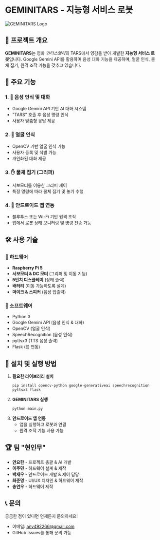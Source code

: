 # GEMINITARS - 지능형 서비스 로봇

![GEMINITARS Logo](https://i.insider.com/5481ffc3eab8ea566b049f67?width=1600&format=jpeg&auto=webp)

## 🎯 프로젝트 개요
**GEMINITARS**는 영화 *인터스텔라*의 TARS에서 영감을 받아 개발한 **지능형 서비스 로봇**입니다. 
Google Gemini API를 활용하여 음성 대화 기능을 제공하며, 얼굴 인식, 물체 집기, 원격 조작 기능을 갖추고 있습니다.

## 🚀 주요 기능
### 1. 🤖 음성 인식 및 대화
- Google Gemini API 기반 AI 대화 시스템
- "TARS" 호출 후 음성 명령 인식
- 사용자 맞춤형 응답 제공

### 2. 👤 얼굴 인식
- OpenCV 기반 얼굴 인식 기능
- 사용자 등록 및 식별 가능
- 개인화된 대화 제공

### 3. ✋ 물체 집기 (그리퍼)
- 서보모터를 이용한 그리퍼 제어
- 특정 명령에 따라 물체 집기 및 놓기 수행

### 4. 📱 안드로이드 앱 연동
- 블루투스 또는 Wi-Fi 기반 원격 조작
- 앱에서 로봇 상태 모니터링 및 명령 전송 가능

## 🛠️ 사용 기술
### 📌 하드웨어
- **Raspberry Pi 5**
- **서보모터 & DC 모터** (그리퍼 및 이동 기능)
- **5인치 디스플레이** (상태 출력)
- **배터리** (이동 가능하도록 설계)
- **마이크 & 스피커** (음성 입출력)

### 📌 소프트웨어
- Python 3
- Google Gemini API (음성 인식 & 대화)
- OpenCV (얼굴 인식)
- SpeechRecognition (음성 인식)
- pyttsx3 (TTS 음성 출력)
- Flask (앱 연동)

## 🔧 설치 및 실행 방법
1. **필요한 라이브러리 설치**
   ```
   pip install opencv-python google-generativeai speechrecognition pyttsx3 flask
   ```
2. **GEMINITARS 실행**
   ```
   python main.py
   ```
3. **안드로이드 앱 연동**
   - 앱을 실행하고 로봇과 연결
   - 원격 조작 기능 사용 가능

## 🏆 팀 "현인무"
- **안요한** - 프로젝트 총괄 & AI 개발
- **이주민** - 하드웨어 설계 & 제작
- **박재우** - 안드로이드 개발 & 제어 담당
- **촤준명** - UI/UX 디자인 & 하드웨어 제작
- **송연우** - 하드웨어 제작

## 📞 문의
궁금한 점이 있다면 언제든지 문의하세요!
- 이메일: any492266@gmail.com
- GitHub Issues를 통해 문의 가능

